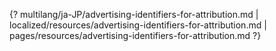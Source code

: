 {? multilang/ja-JP/advertising-identifiers-for-attribution.md | localized/resources/advertising-identifiers-for-attribution.md | pages/resources/advertising-identifiers-for-attribution.md ?}
